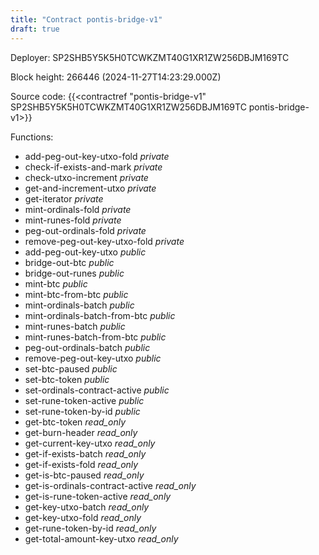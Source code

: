 ```yaml
---
title: "Contract pontis-bridge-v1"
draft: true
---
```

Deployer: SP2SHB5Y5K5H0TCWKZMT40G1XR1ZW256DBJM169TC


 



Block height: 266446 (2024-11-27T14:23:29.000Z)

Source code: {{<contractref "pontis-bridge-v1" SP2SHB5Y5K5H0TCWKZMT40G1XR1ZW256DBJM169TC pontis-bridge-v1>}}

Functions:

* add-peg-out-key-utxo-fold _private_
* check-if-exists-and-mark _private_
* check-utxo-increment _private_
* get-and-increment-utxo _private_
* get-iterator _private_
* mint-ordinals-fold _private_
* mint-runes-fold _private_
* peg-out-ordinals-fold _private_
* remove-peg-out-key-utxo-fold _private_
* add-peg-out-key-utxo _public_
* bridge-out-btc _public_
* bridge-out-runes _public_
* mint-btc _public_
* mint-btc-from-btc _public_
* mint-ordinals-batch _public_
* mint-ordinals-batch-from-btc _public_
* mint-runes-batch _public_
* mint-runes-batch-from-btc _public_
* peg-out-ordinals-batch _public_
* remove-peg-out-key-utxo _public_
* set-btc-paused _public_
* set-btc-token _public_
* set-ordinals-contract-active _public_
* set-rune-token-active _public_
* set-rune-token-by-id _public_
* get-btc-token _read_only_
* get-burn-header _read_only_
* get-current-key-utxo _read_only_
* get-if-exists-batch _read_only_
* get-if-exists-fold _read_only_
* get-is-btc-paused _read_only_
* get-is-ordinals-contract-active _read_only_
* get-is-rune-token-active _read_only_
* get-key-utxo-batch _read_only_
* get-key-utxo-fold _read_only_
* get-rune-token-by-id _read_only_
* get-total-amount-key-utxo _read_only_
